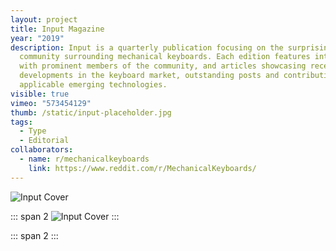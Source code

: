 ```yaml
---
layout: project
title: Input Magazine
year: "2019"
description: Input is a quarterly publication focusing on the surprisingly deep
  community surrounding mechanical keyboards. Each edition features interviews
  with prominent members of the community, and articles showcasing recent
  developments in the keyboard market, outstanding posts and contributions, or
  applicable emerging technologies.
visible: true
vimeo: "573454129"
thumb: /static/input-placeholder.jpg
tags:
  - Type
  - Editorial
collaborators:
  - name: r/mechanicalkeyboards
    link: https://www.reddit.com/r/MechanicalKeyboards/
---
```

![Input Cover](/static/input-placeholder.jpg)

::: span 2
![Input Cover](/static/input-placeholder.jpg)
:::

::: span 2
<vimeo videoID="573454129" />
:::